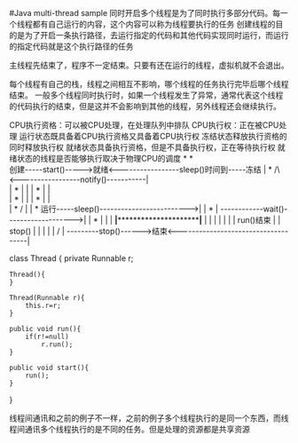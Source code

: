 #Java multi-thread sample
同时开启多个线程是为了同时执行多部分代码。每一个线程都有自己运行的内容，这个内容可以称为线程要执行的任务
创建线程的目的是为了开启一条执行路径，去运行指定的代码和其他代码实现同时运行，而运行的指定代码就是这个执行路径的任务

主线程先结束了，程序不一定结束。只要有还在运行的线程，虚拟机就不会退出。

每个线程有自己的栈，线程之间相互不影响，哪个线程的任务执行完毕后哪个线程结束。
一般多个线程同时执行时，如果一个线程发生了异常，通常代表这个线程的代码执行的结束，但是这并不会影响到其他的线程，另外线程还会继续执行。


CPU执行资格：可以被CPU处理，在处理队列中排队
CPU执行权：正在被CPU处理
运行状态既具备着CPU执行资格又具备着CPU执行权
冻结状态释放执行资格的同时释放执行权
就绪状态具备执行资格，但是不具备执行权，正在等待执行权
就绪状态的线程是否能够执行取决于物理CPU的调度
                  *
                  *   
创建-----start()----->就绪<-----------------sleep()时间到-----冻结
|                 *   /\ <-----------------notify()-----------|       
|                 *   |                                       | 
|                 *   |                                       |  
|                 *   |                                       |
|                 *   |                                       |                     
|                 *   \/                                      |
|                 *  运行-----sleep()------------------------->|
|                 *   | ------------wait()------------------->|
|                 *   |                                       | 
|                 ****|***************************************|**************
|                     |                                       |
|                     |                                       |
|                   run()结束                                  |
|                    stop()                                   |
|                     |                                       |
|                     \/                                      |
---------stop()------>结束<------------------------------------|


class Thread
{
    private Runnable r;
    
    Thread(){
    }
    
    Thread(Runnable r){
        this.r=r;
    }
    
    public void run(){
        if(r!=null)
            r.run();
    }
    
    public void start(){
        run();
    }
}


线程间通讯和之前的例子不一样，之前的例子多个线程执行的是同一个东西，而线程间通讯多个线程执行的是不同的任务。但是处理的资源都是共享资源












